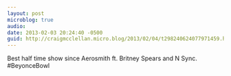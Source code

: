 ```yaml
---
layout: post
microblog: true
audio: 
date: 2013-02-03 20:24:40 -0500
guid: http://craigmcclellan.micro.blog/2013/02/04/t298240624077971459.html
---
```

Best half time show since Aerosmith ft. Britney Spears and N Sync. #BeyonceBowl
